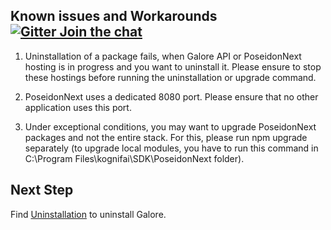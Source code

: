 ## Known issues and Workarounds [![Gitter Join the chat](https://badges.gitter.im/Join%20Chat.svg)](https://gitter.im/kognifai/Lobby)


1)	Uninstallation of a package fails, when Galore API or PoseidonNext hosting is in progress and you want to uninstall it. 
Please ensure to stop these hostings before running the uninstallation or upgrade command.

2)	PoseidonNext uses a dedicated 8080 port. Please ensure that no other application uses this port.

3)	Under exceptional conditions, you may want to upgrade PoseidonNext packages and not the entire stack.
For this, please run npm upgrade separately (to upgrade local modules, you have to run this command in C:\Program Files\kognifai\SDK\PoseidonNext folder).

## Next Step
Find [Uninstallation](Uninstallation.md) to uninstall Galore.
